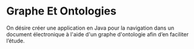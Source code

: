 # Graphe Et Ontologies

On désire créer une application en Java pour la navigation dans un document électronique à l'aide d'un graphe d'ontologie afin d’en faciliter l’étude.
